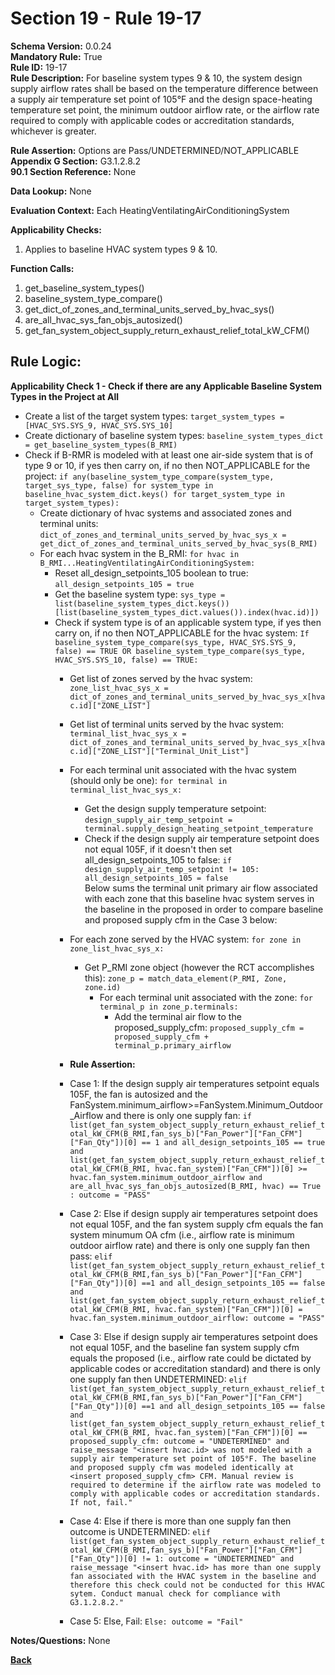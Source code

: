 # Section 19 - Rule 19-17           
**Schema Version:** 0.0.24  
**Mandatory Rule:** True    
**Rule ID:** 19-17           
**Rule Description:** For baseline system types 9 & 10, the system design supply airflow rates shall be based on the temperature difference between a supply air temperature set point of 105°F and the design space-heating temperature set point, the minimum outdoor airflow rate, or the airflow rate required to comply with applicable codes or accreditation standards, whichever is greater.  

**Rule Assertion:** Options are Pass/UNDETERMINED/NOT_APPLICABLE    
**Appendix G Section:** G3.1.2.8.2           
**90.1 Section Reference:** None  

**Data Lookup:** None    

**Evaluation Context:** Each HeatingVentilatingAirConditioningSystem  

**Applicability Checks:**  
1. Applies to baseline HVAC system types 9 & 10.     
   
   
**Function Calls:**  
1. get_baseline_system_types()    
2. baseline_system_type_compare()  
3. get_dict_of_zones_and_terminal_units_served_by_hvac_sys()   
4. are_all_hvac_sys_fan_objs_autosized() 
5. get_fan_system_object_supply_return_exhaust_relief_total_kW_CFM()  

## Rule Logic:   
**Applicability Check 1 - Check if there are any Applicable Baseline System Types in the Project at All**   
- Create a list of the target system types: `target_system_types = [HVAC_SYS.SYS_9, HVAC_SYS.SYS_10]`  
- Create dictionary of baseline system types: `baseline_system_types_dict = get_baseline_system_types(B_RMI)`  
- Check if B-RMR is modeled with at least one air-side system that is of type 9 or 10, if yes then carry on, if no then NOT_APPLICABLE for the project: `if any(baseline_system_type_compare(system_type, target_sys_type, false) for system_type in baseline_hvac_system_dict.keys() for target_system_type in target_system_types):` 
    - Create dictionary of hvac systems and associated zones and terminal units: `dict_of_zones_and_terminal_units_served_by_hvac_sys_x = get_dict_of_zones_and_terminal_units_served_by_hvac_sys(B_RMI)`  
    - For each hvac system in the B_RMI: `for hvac in B_RMI...HeatingVentilatingAirConditioningSystem:` 
        - Reset all_design_setpoints_105 boolean to true: `all_design_setpoints_105 = true`  
        - Get the baseline system type: `sys_type = list(baseline_system_types_dict.keys())[list(baseline_system_types_dict.values()).index(hvac.id)])`
        - Check if system type is of an applicable system type, if yes then carry on, if no then NOT_APPLICABLE for the hvac system:  `If baseline_system_type_compare(sys_type, HVAC_SYS.SYS_9, false) == TRUE OR baseline_system_type_compare(sys_type, HVAC_SYS.SYS_10, false) == TRUE: `    
            - Get list of zones served by the hvac system: `zone_list_hvac_sys_x = dict_of_zones_and_terminal_units_served_by_hvac_sys_x[hvac.id]["ZONE_LIST"]` 
            - Get list of terminal units served by the hvac system: `terminal_list_hvac_sys_x = dict_of_zones_and_terminal_units_served_by_hvac_sys_x[hvac.id]["ZONE_LIST"]["Terminal_Unit_List"]`  
            - For each terminal unit associated with the hvac system (should only be one): `for terminal in terminal_list_hvac_sys_x:`  
                - Get the design supply temperature setpoint: `design_supply_air_temp_setpoint = terminal.supply_design_heating_setpoint_temperature`  
                - Check if the design supply air temperature setpoint does not equal 105F, if it doesn't then set all_design_setpoints_105 to false: `if design_supply_air_temp_setpoint != 105: all_design_setpoints_105 = false`  
            Below sums the terminal unit primary air flow associated with each zone that this baseline hvac system serves in the baseline in the proposed in order to compare baseline and proposed supply cfm in the Case 3 below:
            - For each zone served by the HVAC system: `for zone in zone_list_hvac_sys_x:`  
                - Get P_RMI zone object (however the RCT accomplishes this): `zone_p = match_data_element(P_RMI, Zone, zone.id)`  
                    - For each terminal unit associated with the zone: `for terminal_p in zone_p.terminals:`  
                        - Add the terminal air flow to the proposed_supply_cfm: `proposed_supply_cfm = proposed_supply_cfm + terminal_p.primary_airflow`              
            
            - **Rule Assertion:** 
            - Case 1: If the design supply air temperatures setpoint equals 105F, the fan is autosized and the FanSystem.minimum_airflow>=FanSystem.Minimum_Outdoor_Airflow and there is only one supply fan: `if list(get_fan_system_object_supply_return_exhaust_relief_total_kW_CFM(B_RMI,fan_sys_b)["Fan_Power"]["Fan_CFM"]["Fan_Qty"])[0] == 1 and all_design_setpoints_105 == true and list(get_fan_system_object_supply_return_exhaust_relief_total_kW_CFM(B_RMI, hvac.fan_system)["Fan_CFM"])[0] >= hvac.fan_system.minimum_outdoor_airflow and are_all_hvac_sys_fan_objs_autosized(B_RMI, hvac) == True : outcome = "PASS"`  
            - Case 2: Else if design supply air temperatures setpoint does not equal 105F, and the fan system supply cfm equals the fan system minumum OA cfm (i.e., airflow rate is minimum outdoor airflow rate) and there is only one supply fan then pass: `elif list(get_fan_system_object_supply_return_exhaust_relief_total_kW_CFM(B_RMI,fan_sys_b)["Fan_Power"]["Fan_CFM"]["Fan_Qty"])[0] ==1 and all_design_setpoints_105 == false and list(get_fan_system_object_supply_return_exhaust_relief_total_kW_CFM(B_RMI, hvac.fan_system)["Fan_CFM"])[0] = hvac.fan_system.minimum_outdoor_airflow: outcome = "PASS"`  
            - Case 3: Else if design supply air temperatures setpoint does not equal 105F, and the baseline fan system supply cfm equals the proposed (i.e., airflow rate could be dictated by applicable codes or accreditation standard) and there is only one supply fan then UNDETERMINED: `elif list(get_fan_system_object_supply_return_exhaust_relief_total_kW_CFM(B_RMI,fan_sys_b)["Fan_Power"]["Fan_CFM"]["Fan_Qty"])[0] ==1 and all_design_setpoints_105 == false and list(get_fan_system_object_supply_return_exhaust_relief_total_kW_CFM(B_RMI, hvac.fan_system)["Fan_CFM"])[0] == proposed_supply_cfm: outcome = "UNDETERMINED" and raise_message "<insert hvac.id> was not modeled with a supply air temperature set point of 105°F. The baseline and proposed supply cfm was modeled identically at <insert proposed_supply_cfm> CFM. Manual review is required to determine if the airflow rate was modeled to comply with applicable codes or accreditation standards. If not, fail."`   
            - Case 4: Else if there is more than one supply fan then outcome is UNDETERMINED: `elif list(get_fan_system_object_supply_return_exhaust_relief_total_kW_CFM(B_RMI,fan_sys_b)["Fan_Power"]["Fan_CFM"]["Fan_Qty"])[0] != 1: outcome = "UNDETERMINED" and raise_message "<insert hvac.id> has more than one supply fan associated with the HVAC system in the baseline and therefore this check could not be conducted for this HVAC sytem. Conduct manual check for compliance with G3.1.2.8.2."`   
            - Case 5: Else, Fail: `Else: outcome = "Fail"`  
            
 

**Notes/Questions:**  None

**[Back](_toc.md)**